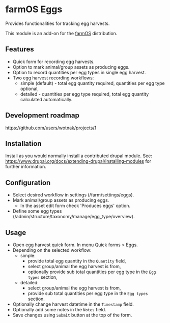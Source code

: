 # farmOS Eggs

Provides functionalities for tracking egg harvests.

This module is an add-on for the [farmOS](http://drupal.org/project/farm)
distribution.

## Features

- Quick form for recording egg harvests.
- Option to mark animal/group assets as producing eggs.
- Option to record quantities per egg types in single egg harvest.
- Two egg harvest recording workflows:
  - simple (default) - total egg quantity required, quantities per egg type optional,
  - detailed - quantities per egg type required, total egg quantity calculated automatically.

## Development roadmap

<https://github.com/users/wotnak/projects/1>

## Installation

Install as you would normally install a contributed drupal module. See:
<https://www.drupal.org/docs/extending-drupal/installing-modules> for further
information.

## Configuration

- Select desired workflow in settings (/farm/settings/eggs).
- Mark animal/group assets as producing eggs.
  - In the asset edit form check 'Produces eggs' option.
- Define some egg types (/admin/structure/taxonomy/manage/egg_type/overview).

## Usage

- Open egg harvest quick form. In menu Quick forms > Eggs.
- Depending on the selected workflow:
  - simple:
    - provide total egg quantity in the `Quantity` field,
    - select group/animal the egg harvest is from,
    - optionally provide sub total quantities per egg type in the `Egg types` section,
  - detailed:
    - select group/animal the egg harvest is from,
    - provide sub total quantities per egg type in the `Egg types` section.
- Optionally change harvest datetime in the `Timestamp` field.
- Optionally add some notes in the `Notes` field.
- Save changes using `Submit` button at the top of the form.
